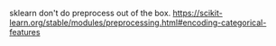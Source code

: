 sklearn don't do preprocess out of the box. 
https://scikit-learn.org/stable/modules/preprocessing.html#encoding-categorical-features

